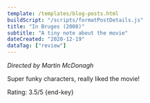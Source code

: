 ```yaml
---
template: /templates/blog-posts.html
buildScript: "/scripts/formatPostDetails.js"
title: "In Bruges (2008)"
subtitle: "A tiny note about the movie"
dateCreated: "2020-12-19"
dataTag: ["review"]
---
```


_Directed by Martin McDonagh_

Super funky characters, really liked the movie!

Rating: 3.5/5 {end-key}
